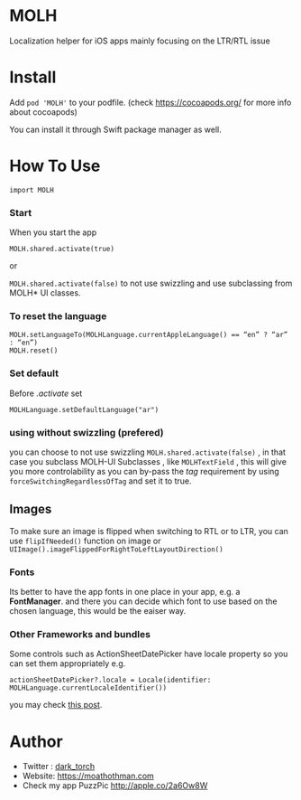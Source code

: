 # MOLH
Localization helper for iOS apps mainly focusing on the LTR/RTL issue

# Install
Add `pod 'MOLH'` to your podfile. (check https://cocoapods.org/ for more info about cocoapods)

You can install it through Swift package manager as well.

# How To Use 
`import MOLH`

### Start
When you start the app

`MOLH.shared.activate(true)` 

or 

`MOLH.shared.activate(false)` to not use swizzling and use subclassing from MOLH* UI classes.

### To reset the language

```
MOLH.setLanguageTo(MOLHLanguage.currentAppleLanguage() == “en” ? “ar” : “en”)
MOLH.reset()
```

### Set default 
Before *.activate* set

`MOLHLanguage.setDefaultLanguage("ar")`

### using without swizzling (prefered)
you can choose to not use swizzling `MOLH.shared.activate(false)` , in that case you subclass MOLH-UI Subclasses , like `MOLHTextField` , this will give you more controlability as you can by-pass the *tag* requirement by using `forceSwitchingRegardlessOfTag` and set it to true.

## Images
To make sure an image is flipped when switching to RTL or to LTR, you can use `flipIfNeeded()` function on image or `UIImage().imageFlippedForRightToLeftLayoutDirection()`

### Fonts
Its better to have the app fonts in one place in your app, e.g. a **FontManager**. and there you can decide which font to use based on the chosen language, this would be the eaiser way. 

### Other Frameworks and bundles
Some controls such as ActionSheetDatePicker have locale property so you can set them appropriately e.g.

`actionSheetDatePicker?.locale = Locale(identifier: MOLHLanguage.currentLocaleIdentifier())`

you may check [this post](https://medium.com/@dark_torch/working-with-localization-in-swift-part-2-e7c8a660eb2a).


# Author 
 * Twitter : [dark_torch](https://twitter.com/dark_torch)
 * Website: https://moathothman.com
 * Check my app PuzzPic http://apple.co/2a6Ow8W
 
